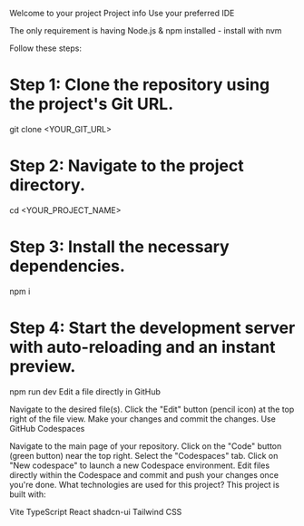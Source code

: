 Welcome to your project
Project info
Use your preferred IDE

The only requirement is having Node.js & npm installed - install with nvm

Follow these steps:

# Step 1: Clone the repository using the project's Git URL.
git clone <YOUR_GIT_URL>

# Step 2: Navigate to the project directory.
cd <YOUR_PROJECT_NAME>

# Step 3: Install the necessary dependencies.
npm i

# Step 4: Start the development server with auto-reloading and an instant preview.
npm run dev
Edit a file directly in GitHub

Navigate to the desired file(s).
Click the "Edit" button (pencil icon) at the top right of the file view.
Make your changes and commit the changes.
Use GitHub Codespaces

Navigate to the main page of your repository.
Click on the "Code" button (green button) near the top right.
Select the "Codespaces" tab.
Click on "New codespace" to launch a new Codespace environment.
Edit files directly within the Codespace and commit and push your changes once you're done.
What technologies are used for this project?
This project is built with:

Vite
TypeScript
React
shadcn-ui
Tailwind CSS